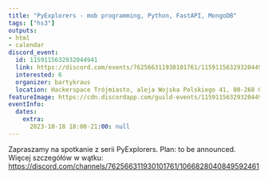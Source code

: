 ```yaml
---
title: "PyExplorers - mob programming, Python, FastAPI, MongoDB"
tags: ["hs3"]
outputs:
- html
- calendar
discord_event:
  id: 1159115632932044941
  link: https://discord.com/events/762566311930101761/1159115632932044941
  interested: 6
  organizer: bartykraus
  location: Hackerspace Trójmiasto, aleja Wojska Polskiego 41, 80-268 Gdańsk
featureImage: https://cdn.discordapp.com/guild-events/1159115632932044941/70ce4a270bc6280afa9967239357dfe9.png?size=1024
eventInfo:
  dates:
    extra:
      2023-10-18 18:00-21:00: null
---
```

Zapraszamy na spotkanie z serii PyExplorers. Plan:  to be announced. Więcej szczegółów w wątku: https://discord.com/channels/762566311930101761/1066828040849592461
